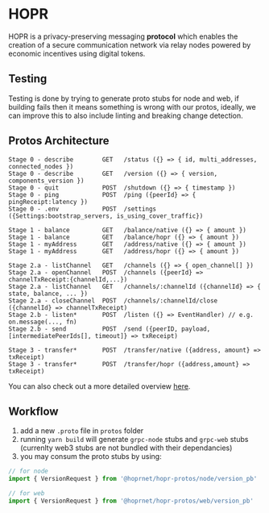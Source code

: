 # HOPR

HOPR is a privacy-preserving messaging **protocol** which enables the creation of a secure communication network via relay nodes powered by economic incentives using digital tokens.

## Testing

Testing is done by trying to generate proto stubs for node and web, if building fails then it means something is wrong with our protos, ideally, we can improve this to also include linting and breaking change detection.

## Protos Architecture

```
Stage 0 - describe        GET   /status ({} => { id, multi_addresses, connected_nodes })
Stage 0 - describe        GET   /version ({} => { version, components_version })
Stage 0 - quit            POST  /shutdown ({} => { timestamp })
Stage 0 - ping            POST  /ping ({peerId} => { pingReceipt:latency })
Stage 0 - .env            POST  /settings ({Settings:bootstrap_servers, is_using_cover_traffic})

Stage 1 - balance         GET   /balance/native ({} => { amount })
Stage 1 - balance         GET   /balance/hopr ({} => { amount })
Stage 1 - myAddress       GET   /address/native ({} => { amount })
Stage 1 - myAddress       GET   /address/hopr ({} => { amount })

Stage 2.a - listChannel   GET   /channels ({} => { open_channel[] })
Stage 2.a - openChannel   POST  /channels ({peerId} => channelTxReceipt:{channelId,...})
Stage 2.a - listChannel   GET   /channels/:channelId ({channelId} => { state, balance, ... })
Stage 2.a - closeChannel  POST  /channels/:channelId/close ({channelId} => channelTxReceipt)
Stage 2.b - listen*       POST  /listen ({} => EventHandler) // e.g. on.message(..., fn)
Stage 2.b - send          POST  /send ({peerID, payload, [intermediatePeerIds[], timeout]} => txReceipt)

Stage 3 - transfer*       POST  /transfer/native ({address, amount} => txReceipt)
Stage 3 - transfer*       POST  /transfer/hopr ({address,amount} => txReceipt)
```

You can also check out a more detailed overview [here](./doc/protos.md).

## Workflow

1. add a new `.proto` file in `protos` folder
2. running `yarn build` will generate `grpc-node` stubs and `grpc-web` stubs (currenlty web3 stubs are not bundled with their dependancies)
3. you may consum the proto stubs by using:

```javascript
// for node
import { VersionRequest } from '@hoprnet/hopr-protos/node/version_pb'

// for web
import { VersionRequest } from '@hoprnet/hopr-protos/web/version_pb'
```
